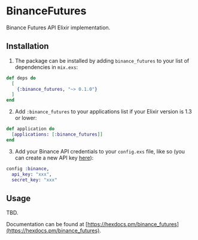 # BinanceFutures

Binance Futures API Elixir implementation.

## Installation

1. The package can be installed by adding `binance_futures` to your list of dependencies in `mix.exs`:

```elixir
def deps do
  [
    {:binance_futures, "~> 0.1.0"}
  ]
end
```

2. Add `:binance_futures` to your applications list if your Elixir version is 1.3 or lower:

```elixir
def application do
  [applications: [:binance_futures]]
end
```

3. Add your Binance API credentials to your `config.exs` file, like so (you can create a new API
key [here](https://www.binance.com/en/support/faq/360002502072)):

```elixir
config :binance,
  api_key: "xxx",
  secret_key: "xxx"
```

## Usage

TBD.

Documentation can be found at [https://hexdocs.pm/binance_futures](https://hexdocs.pm/binance_futures).

